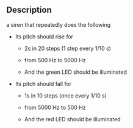 ## Description
a siren that repeatedly does the following  

- Its pitch should rise  for  

  - 2s in 20 steps (1 step every 1/10 s) 

  - from 500 Hz to 5000 Hz 

  - And the green LED should be illuminated 

- Its pitch should fall for  

  - 1s in 10 steps (once every 1/10 s)  

  - from 5000 Hz to 500 Hz 

  - And the red LED should be illuminated 

